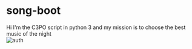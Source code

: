 # song-boot
Hi I'm the C3PO script in python 3 and my mission is to choose the best music of the night <br>
 ![auth](https://github.com/pgsilva/song-bot/blob/master/dj.jpg)<br>

